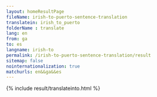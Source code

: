```yaml
---
layout: homeResultPage
fileName: irish-to-puerto-sentence-translation
translatein: irish_to_puerto
folderName : translate
lang: en
from: ga
to: es
langname: irish-to
permalink: /irish-to-puerto-sentence-translation/result
sitemap: false
nointernationalization: true
matchurls: en&&ga&&es
---
```

{% include result/translateinto.html %}

<script src="/js/result/translation.js" data-foldername="{{page.folderName}}" data-lang="{{page.lang}}"></script>
